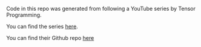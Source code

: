 Code in this repo was generated from following a YouTube series by Tensor Programming.

You can find the series [here](https://www.youtube.com/embed/aE4eDTUAE70).

You can find their Github repo [here](https://github.com/tensor-programming/golang-blockchain/tree/master)